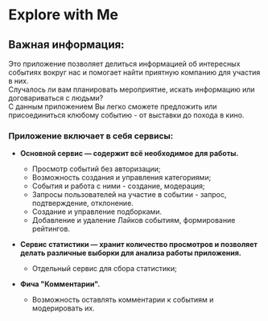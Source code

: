 # Explore with Me

## Важная информация:

Это приложение позволяет делиться информацией об интересных событиях вокруг нас и помогает найти приятную компанию для участия в них.
<br>Случалось ли вам планировать мероприятие, искать информацию или договариваться с людьми? 
<br>С данным приложением Вы легко сможете предложить или присоединиться клюбому событию - от выставки до похода в кино.

### Приложение включает в себя сервисы:

- **Основной сервис — содержит всё необходимое для работы.**
    - Просмотр событий без авторизации;
    - Возможность создания и управления категориями;
    - События и работа с ними - создание, модерация;
    - Запросы пользователей на участие в событии - запрос, подтверждение, отклонение.
    - Создание и управление подборками.
    - Добавление и удаление Лайков событиям, формирование рейтингов.


- **Сервис статистики — хранит количество просмотров и позволяет делать различные выборки для анализа работы приложения.**
    - Отдельный сервис для сбора статистики;


- **Фича "Комментарии".**
    - Возможность оставлять комментарии к событиям и модерировать их.

